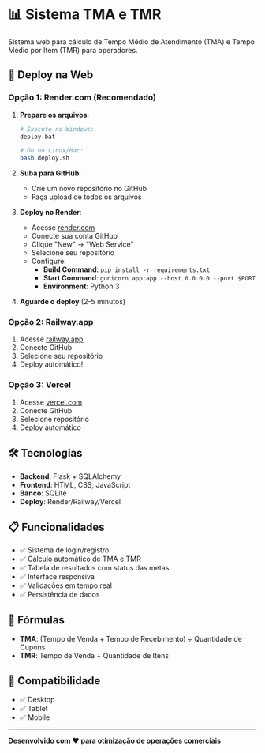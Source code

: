 # 📊 Sistema TMA e TMR

Sistema web para cálculo de Tempo Médio de Atendimento (TMA) e Tempo Médio por Item (TMR) para operadores.

## 🚀 Deploy na Web

### **Opção 1: Render.com (Recomendado)**

1. **Prepare os arquivos**:
   ```bash
   # Execute no Windows:
   deploy.bat
   
   # Ou no Linux/Mac:
   bash deploy.sh
   ```

2. **Suba para GitHub**:
   - Crie um novo repositório no GitHub
   - Faça upload de todos os arquivos

3. **Deploy no Render**:
   - Acesse [render.com](https://render.com)
   - Conecte sua conta GitHub
   - Clique "New" → "Web Service"
   - Selecione seu repositório
   - Configure:
     - **Build Command**: `pip install -r requirements.txt`
     - **Start Command**: `gunicorn app:app --host 0.0.0.0 --port $PORT`
     - **Environment**: Python 3

4. **Aguarde o deploy** (2-5 minutos)

### **Opção 2: Railway.app**

1. Acesse [railway.app](https://railway.app)
2. Conecte GitHub
3. Selecione seu repositório
4. Deploy automático!

### **Opção 3: Vercel**

1. Acesse [vercel.com](https://vercel.com)
2. Conecte GitHub
3. Selecione repositório
4. Deploy automático

## 🛠️ Tecnologias

- **Backend**: Flask + SQLAlchemy
- **Frontend**: HTML, CSS, JavaScript
- **Banco**: SQLite
- **Deploy**: Render/Railway/Vercel

## 📋 Funcionalidades

- ✅ Sistema de login/registro
- ✅ Cálculo automático de TMA e TMR
- ✅ Tabela de resultados com status das metas
- ✅ Interface responsiva
- ✅ Validações em tempo real
- ✅ Persistência de dados

## 🎯 Fórmulas

- **TMA**: (Tempo de Venda + Tempo de Recebimento) ÷ Quantidade de Cupons
- **TMR**: Tempo de Venda ÷ Quantidade de Itens

## 📱 Compatibilidade

- ✅ Desktop
- ✅ Tablet  
- ✅ Mobile

---

**Desenvolvido com ❤️ para otimização de operações comerciais**
